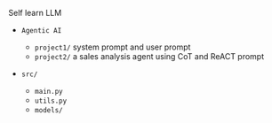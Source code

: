 Self learn LLM


- `Agentic AI`  
  - `project1/` system prompt and user prompt 
  - `project2/` a sales analysis agent using CoT and ReACT prompt

- `src/`  
  - `main.py`   
  - `utils.py`   
  - `models/` 
 

